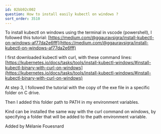 ```yaml
---
id: 02bb92c002
question: How to install easily kubectl on windows ?
sort_order: 3510
---
```


To install kubectl on windows using the terminal in vscode (powershell), I followed this tutorial: [https://medium.com/@ggauravsigra/install-kubectl-on-windows-af77da2e6fff](https://medium.com/@ggauravsigra/install-kubectl-on-windows-af77da2e6fff)

I first downloaded kubectl with curl, with these command lines: [https://kubernetes.io/docs/tasks/tools/install-kubectl-windows/#install-kubectl-binary-with-curl-on-windows](https://kubernetes.io/docs/tasks/tools/install-kubectl-windows/#install-kubectl-binary-with-curl-on-windows)

At step 3, I followed the tutorial with the copy of the exe file in a specific folder on C drive.

Then I added this folder path to PATH in my environment variables.

Kind can be installed the same way with the curl command on windows, by specifying a folder that will be added to the path environment variable.

Added by Mélanie Fouesnard

